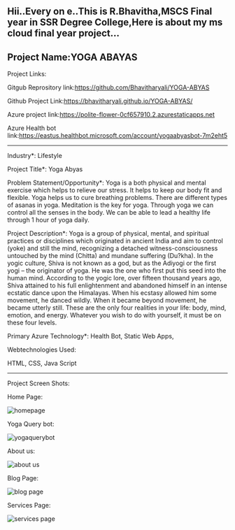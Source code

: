 Hii..Every on e..This is R.Bhavitha,MSCS Final year in SSR Degree College,Here is about my ms cloud final year project...
------------------------------------------------------------------------------------------------------------------------------------------------------------------------
Project Name:YOGA ABAYAS
------------------------------------------------------------------------------------------------------------------------------------------------------------------------
Project Links:

Gitgub  Reprository link:https://github.com/Bhavitharyali/YOGA-ABYAS

Github Project Link:https://bhavitharyali.github.io/YOGA-ABYAS/

Azure project link:https://polite-flower-0cf657910.2.azurestaticapps.net

Azure Health bot link:https://eastus.healthbot.microsoft.com/account/yogaabyasbot-7m2eht5

------------------------------------------------------------------------------------------------------------------------------------------------------------------------

Industry*:
Lifestyle

Project Title*:
Yoga Abyas

Problem Statement/Opportunity*:
Yoga is a both physical and mental exercise which helps to relieve our stress. It helps to keep our body fit and flexible. Yoga helps us to cure breathing problems. There are different types of asanas in yoga. Meditation is the key for yoga. Through yoga we can control all the senses in the body. We can be able to lead a healthy life through 1 hour of yoga daily.

Project Description*:
Yoga is a group of physical, mental, and spiritual practices or disciplines which originated in ancient India and aim to control (yoke) and still the mind, recognizing a detached witness-consciousness untouched by the mind (Chitta) and mundane suffering (Du?kha). In the yogic culture, Shiva is not known as a god, but as the Adiyogi or the first yogi – the originator of yoga. He was the one who first put this seed into the human mind. According to the yogic lore, over fifteen thousand years ago, Shiva attained to his full enlightenment and abandoned himself in an intense ecstatic dance upon the Himalayas. When his ecstasy allowed him some movement, he danced wildly. When it became beyond movement, he became utterly still. These are the only four realities in your life: body, mind, emotion, and energy. Whatever you wish to do with yourself, it must be on these four levels.

Primary Azure Technology*:
Health Bot, Static Web Apps,

Webtechnologies Used:

HTML,
CSS,
Java Script

-----------------------------------------------------------------------------------------------------------------------------------------------------------------------
Project Screen Shots:

Home Page:

![homepage](https://user-images.githubusercontent.com/116258236/206639068-611b5bb2-1689-4bd1-9465-f7d958fe6d6f.png)

Yoga Query bot:

![yogaquerybot ](https://user-images.githubusercontent.com/116258236/206639054-cb0e7c60-e1fb-4913-9c49-3cbeb150d1c1.png)

About us:

![about us](https://user-images.githubusercontent.com/116258236/206639062-3b9086ba-f926-4219-b5e5-5fad300e974f.png)

Blog Page:

![blog page](https://user-images.githubusercontent.com/116258236/206639067-859a9341-b2b4-4325-b64f-da753feed1be.png)

Services Page:

![services page](https://user-images.githubusercontent.com/116258236/206639072-3c5d92b6-5e21-4cda-9693-a5e7d8e81fac.png)


